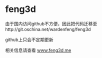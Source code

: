 feng3d
======

由于国内访问github不方便，因此把代码迁移至http://git.oschina.net/wardenfeng/feng3d

github上只会不定期更新

相关信息请查看 www.feng3d.me
